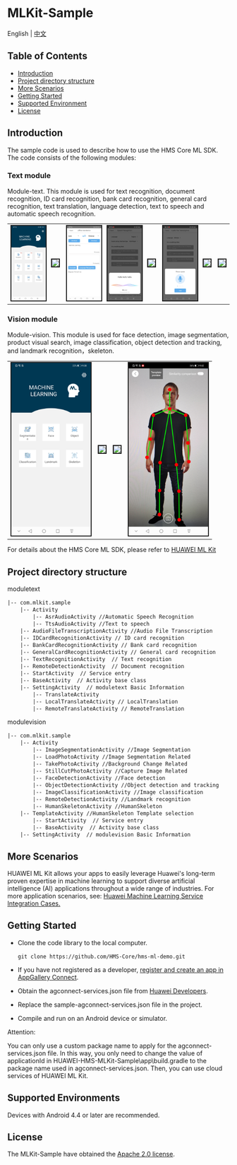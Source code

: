# MLKit-Sample
English | [中文](https://github.com/HMS-Core/hms-ml-demo/blob/master/MLKit-Sample/README_ZH.md)

## Table of Contents

 * [Introduction](#introduction)
 * [Project directory structure](#Project-directory-structure)
 * [More Scenarios](#more-scenarios)
 * [Getting Started](#getting-started)
 * [Supported Environment](#supported-environment)
 * [License](#license)


## Introduction
The sample code is used to describe how to use the HMS Core ML SDK. The code consists of the following modules:

### Text module
Module-text. This module is used for text recognition, document recognition,
ID card recognition, bank card recognition, general card recognition, text translation, language detection, text to speech and automatic speech recognition.

<table><tr>
<td><img src="https://github.com/HMS-Core/hms-ml-demo/blob/master/MLKit-Sample/resources/mainText.jpg" width=180 title="main page" border=2></td>
<td><img src="https://github.com/HMS-Core/hms-ml-demo/blob/master/MLKit-Sample/resources/language.jpg" width=180 border=2></td>
<td><img src="https://github.com/HMS-Core/hms-ml-demo/blob/master/MLKit-Sample/resources/localLanguage.jpg" width=180 border=2></td>
<td><img src="https://github.com/HMS-Core/hms-ml-demo/blob/master/MLKit-Sample/resources/asr.jpg" width=180 border=2></td>
<td><img src="https://github.com/HMS-Core/hms-ml-demo/blob/master/MLKit-Sample/resources/tts.jpg" width=180 border=2></td>
<td><img src="https://github.com/HMS-Core/hms-ml-demo/blob/master/MLKit-Sample/resources/aft.jpg" width=180 border=2></td>
<td><img src="https://github.com/HMS-Core/hms-ml-demo/blob/master/MLKit-Sample/resources/text.jpg" width=180 border=2></td>
<td><img src="https://github.com/HMS-Core/hms-ml-demo/blob/master/MLKit-Sample/resources/bcr.jpg" width=180 border=2></td>
</tr></table>

### Vision module
Module-vision. This module is used for face detection, image segmentation,
product visual search, image classification, object detection and tracking, and landmark recognition，skeleton.

<table><tr>
<td><img src="https://github.com/HMS-Core/hms-ml-demo/blob/master/MLKit-Sample/resources/mainVision.jpg" width=180 title="main page" border=2></td>
<td><img src="https://github.com/HMS-Core/hms-ml-demo/blob/master/MLKit-Sample/resources/imageSegmentVideo.gif" width=180 border=2></td>
<td><img src="https://github.com/HMS-Core/hms-ml-demo/blob/master/MLKit-Sample/resources/face.jpg" width=180 border=2></td>
<td><img src="https://github.com/HMS-Core/hms-ml-demo/blob/master/MLKit-Sample/resources/skeleton.jpg" width=180 border=2></td>
</tr></table>

For details about the HMS Core ML SDK, please refer to [HUAWEI ML Kit](https://developer.huawei.com/consumer/en/doc/development/HMS-Guides/ml-introduction-4)


## Project directory structure

moduletext

    |-- com.mlkit.sample
        |-- Activity
            |-- AsrAudioActivity //Automatic Speech Recognition
            |-- TtsAudioActivity //Text to speech
	    |-- AudioFileTranscriptionActivity //Audio File Transcription
	    |-- IDCardRecognitionActivity // ID card recognition
	    |-- BankCardRecognitionActivity // Bank card recognition
	    |-- GeneralCardRecognitionActivity // General card recognition
	    |-- TextRecognitionActivity  // Text recognition
	    |-- RemoteDetectionActivity  // Document recognition
	    |-- StartActivity  // Service entry
	    |-- BaseActivity  // Activity base class
	    |-- SettingActivity  // moduletext Basic Information
            |-- TranslateActivity
            |-- LocalTranslateActivity // LocalTranslation
            |-- RemoteTranslateActivity // RemoteTranslation


modulevision

    |-- com.mlkit.sample
        |-- Activity
            |-- ImageSegmentationActivity //Image Segmentation
            |-- LoadPhotoActivity //Image Segmentation Related
            |-- TakePhotoActivity //Background Change Related
            |-- StillCutPhotoActivity //Capture Image Related
            |-- FaceDetectionActivity //Face detection
            |-- ObjectDetectionActivity //Object detection and tracking
            |-- ImageClassificationActivity //Image classification
            |-- RemoteDetectionActivity //Landmark recognition
            |-- HumanSkeletonActivity //HumanSkeleton
	    |-- TemplateActivity //HumanSkeleton Template selection
            |-- StartActivity  // Service entry
            |-- BaseActivity  // Activity base class
	    |-- SettingActivity  // modulevision Basic Information

## More Scenarios
HUAWEI ML Kit allows your apps to easily leverage Huawei's long-term proven expertise in machine learning to support diverse artificial intelligence (AI) applications throughout a wide range of industries.
For more application scenarios, see: [Huawei Machine Learning Service Integration Cases.](https://developer.huawei.com/consumer/en/doc/development/HMS-Guides/ml-case-banggood)

## Getting Started
 - Clone the code library to the local computer.

       git clone https://github.com/HMS-Core/hms-ml-demo.git

 - If you have not registered as a developer, [register and create an app in AppGallery Connect](https://developer.huawei.com/consumer/en/service/josp/agc/index.html).
 - Obtain the agconnect-services.json file from [Huawei Developers](https://developer.huawei.com/consumer/en/doc/development/HMSCore-Guides/config-agc-0000001050990353).
 - Replace the sample-agconnect-services.json file in the project.
 - Compile and run on an Android device or simulator.

Attention:

You can only use a custom package name to apply for the agconnect-services.json file.
In this way, you only need to change the value of applicationId in HUAWEI-HMS-MLKit-Sample\app\build.gradle to the package name used in agconnect-services.json. Then, you can use cloud services of HUAWEI ML Kit.

## Supported Environments
Devices with Android 4.4 or later are recommended.


##  License
The MLKit-Sample have obtained the [Apache 2.0 license](http://www.apache.org/licenses/LICENSE-2.0).
